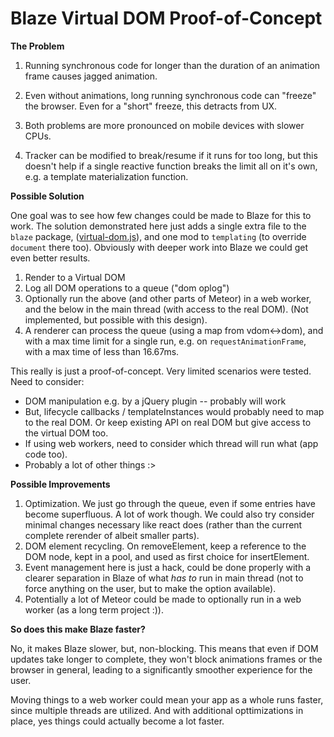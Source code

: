 # Blaze Virtual DOM Proof-of-Concept

**The Problem**

1. Running synchronous code for longer than the duration of an animation
   frame causes jagged animation.

1. Even without animations, long running synchronous code can "freeze" the
   browser.  Even for a "short" freeze, this detracts from UX.

1. Both problems are more pronounced on mobile devices with slower CPUs.

1. Tracker can be modified to break/resume if it runs for too long, but this
   doesn't help if a single reactive function breaks the limit all on it's
   own, e.g. a template materialization function.

**Possible Solution**

One goal was to see how few changes could be made to Blaze for this to work.
The solution demonstrated here just adds a single extra file to the `blaze`
package,
([virtual-dom.js](https://github.com/gadicc/meteor-blaze-virtual-dom/blob/master/packages/blaze/virtual-dom.js)),
and one mod to `templating` (to override `document` there too).
Obviously with deeper work into Blaze we could get even better results.

1. Render to a Virtual DOM
1. Log all DOM operations to a queue ("dom oplog")
1. Optionally run the above (and other parts of Meteor) in a web worker,
   and the below in the main thread (with access to the real DOM).  (Not
   implemented, but possible with this design).
1. A renderer can process the queue (using a map from vdom<->dom),
   and with a max time limit for a single run, e.g. on `requestAnimationFrame`,
   with a max time of less than 16.67ms.

This really is just a proof-of-concept.  Very limited scenarios were tested.  Need to
consider:

* DOM manipulation e.g. by a jQuery plugin -- probably will work
* But, lifecycle callbacks / templateInstances would probably need to map to the real
  DOM. Or keep existing API on real DOM but give access to the virtual DOM too.
* If using web workers, need to consider which thread will run what (app code too).
* Probably a lot of other things :>

**Possible Improvements**

1. Optimization.  We just go through the queue, even if some entries have become
   superfluous.  A lot of work though.  We could also try consider minimal
   changes necessary like react does (rather than the current complete rerender
   of albeit smaller parts).
1. DOM element recycling.  On removeElement, keep a reference to the DOM node,
   kept in a pool, and used as first choice for insertElement.
1. Event management here is just a hack, could be done properly with a clearer
   separation in Blaze of what *has to* run in main thread (not to force anything
   on the user, but to make the option available).
1. Potentially a lot of Meteor could be made to optionally run in a web worker
   (as a long term project :)).

**So does this make Blaze faster?**

No, it makes Blaze slower, but, non-blocking.  This means that even if DOM
updates take longer to complete, they won't block animations frames or the
browser in general, leading to a significantly smoother experience for the
user.

Moving things to a web worker could mean your app as a whole runs faster,
since  multiple threads are utilized.  And with additional opttimizations in
place, yes things could actually become a lot faster.